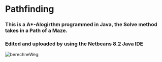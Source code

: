 # Pathfinding

### This is a A*-Alogirthm programmed in Java, the Solve method takes in a Path of a Maze. 
### Edited and uploaded by using the Netbeans 8.2 Java IDE
![berechneWeg](https://user-images.githubusercontent.com/60199908/172456614-50deaf11-5679-410d-95ee-d59d32c8b538.png)
